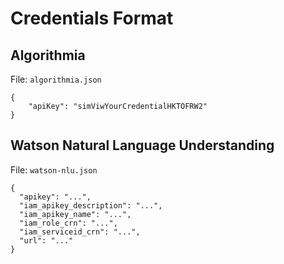 # Credentials Format

## Algorithmia

File: `algorithmia.json`

```
{
	"apiKey": "simViwYourCredentialHKTOFRW2"
}
```

## Watson Natural Language Understanding

File: `watson-nlu.json`

```
{
  "apikey": "...",
  "iam_apikey_description": "...",
  "iam_apikey_name": "...",
  "iam_role_crn": "...",
  "iam_serviceid_crn": "...",
  "url": "..."
}
```
